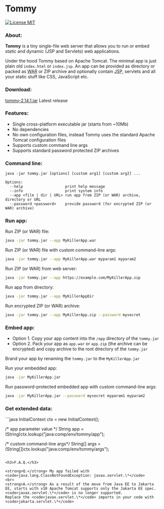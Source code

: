 # Tommy
[![License MIT](https://img.shields.io/badge/license-MIT-blue?style=flat-square)](https://github.com/xnbox/tommy/blob/master/LICENSE)

<h3>About:</h3>
<p><strong>Tommy</strong> is a tiny single-file web server that allows you to run or embed static and dynamic (JSP and Servlets) web applications.

<p>
Under the hood Tommy based on Apache Tomcat.
The minimal app is just plain old <code>index.html</code> or <code>index.jsp</code>.
An app can be provided as directory or packed as <abbr title="Web application ARchive">WAR</abbr> or ZIP archive and optionally contain <abbr title="Java Server Pages">JSP</abbr>, servlets and all your static stuff like CSS, JavaScript etc.
</p>


<h3>Download:</h3>
<a href="https://github.com/xnbox/tommy/releases/download/2.14.1/tommy-2.14.1.jar">tommy-2.14.1.jar</a> Latest release


<h3>Features:</h3>
<ul>
	<li>Single cross-platform executable jar (starts from ~10Mb)</li>
	<li>No dependencies</li>
	<li>No own configuration files, instead Tommy uses the standard Apache Tomcat configuration files</li>
	<li>Supports custom command line args</li>
	<li>Supports standard password protected ZIP archives</li>
</ul>

<h3>Command line:</h3>


```text
java -jar tommy.jar [options] [custom arg1] [custom arg2] ...

Options:
  --help                   print help message
  --info                   print system info
  --app <file | dir | URL> run app from ZIP (or WAR) archive, directory or URL
  --password <password>    provide password (for encrypted ZIP (or WAR) archive)

```


<h3>Run app:</h3>


Run ZIP (or WAR) file:
```bash
java -jar tommy.jar --app MyKillerApp.war
```


Run ZIP (or WAR) file with custom command-line args:
```bash
java -jar tommy.jar --app MyKillerApp.war myparam1 myparam2
```


Run ZIP (or WAR) from web server:
```bash
java -jar tommy.jar --app https://example.com/MyKillerApp.zip
```


Run app from directory:
```bash
java -jar tommy.jar --app MyKillerAppDir
```


Run encrypted ZIP (or WAR) archive:
```bash
java -jar tommy.jar --app MyKillerApp.zip --password mysecret
```


<h3>Embed app:</h3>
<ul>
	<li>Option 1. Copy your app content into the <code>/app</code> directory of the <code>tommy.jar</code>
	</li>
	<li>Option 2. Pack your app as <code>app.war</code> or <code>app.zip</code> (the archive can be encrypted) and copy archive to the root directory of the <code>tommy.jar</code>
	</li>
</ul>

Brand your app by renaming the <code>tommy.jar</code> to the <code>MyKillerApp.jar</code>

Run your embedded app:
```bash
java -jar MyKillerApp.jar
```


Run password-protected embedded app with custom command-line args:
```bash
java -jar MyKillerApp.jar --password mysecret myparam1 myparam2
```

<h3>Get extended data:</h3>
```java
InitialContext ctx = new InitialContext();

/* app parameter value */
String app = (String)ctx.lookup("java:comp/env/tommy/app");

/* custom command-line args*/
String[] args = (String[])ctx.lookup("java:comp/env/tommy/args");


```

<h3>F.A.Q.</h3>

<strong>Q.</strong> My app failed with <code>java.lang.ClassNotFoundException: javax.servlet.\*</code>
<br>
<strong>A.</strong> As a result of the move from Java EE to Jakarta EE, starts with v10 Apache Tomcat supports only the Jakarta EE spec. <code>javax.servlet.\*</code> is no longer supported.
Replace the <code>javax.servlet.\*</code> imports in your code with <code>jakarta.servlet.\*</code>

